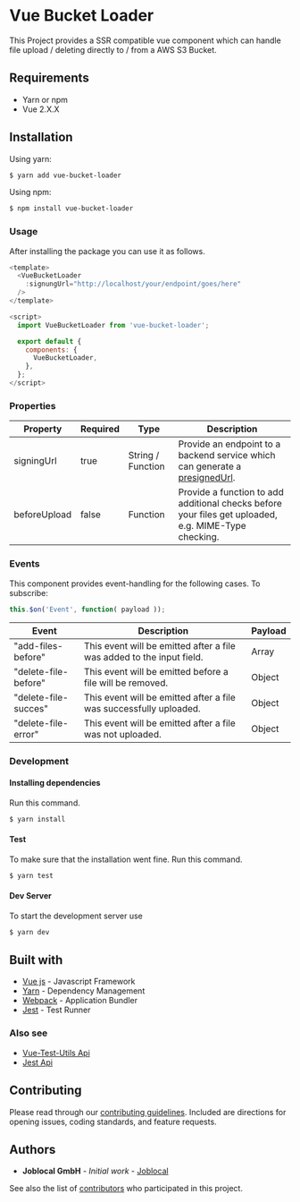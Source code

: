 # Vue Bucket Loader
This Project provides a SSR compatible vue component which can handle file upload / deleting directly to / from a AWS S3 Bucket.

## Requirements
- Yarn or npm
- Vue 2.X.X

## Installation

Using yarn:
```sh
$ yarn add vue-bucket-loader
```

Using npm:

```sh
$ npm install vue-bucket-loader
```

### Usage
After installing the package you can use it as follows.

```javascript
<template>
  <VueBucketLoader
    :signungUrl="http://localhost/your/endpoint/goes/here"
  />
</template>

<script>
  import VueBucketLoader from 'vue-bucket-loader';

  export default {
    components: {
      VueBucketLoader,
    },
  };
</script>
```

### Properties
| Property | Required | Type | Description |
| ------------- | ------------- | ------------- | ------------- |
| signingUrl | true | String / Function | Provide an endpoint to a backend service which can generate a [presignedUrl](https://docs.aws.amazon.com/AmazonS3/latest/dev/PresignedUrlUploadObject.html). |
| beforeUpload | false | Function | Provide a function to add additional checks before your files get uploaded, e.g. MIME-Type checking. |

### Events
This component provides event-handling for the following cases. To subscribe:

```javascript
this.$on('Event', function( payload ));
```

| Event | Description | Payload |
| ------------- | ------------- | ------------- |
| "add-files-before" | This event will be emitted after a file was added to the input field. | Array
| "delete-file-before" | This event will be emitted before a file will be removed. | Object
| "delete-file-succes" | This event will be emitted after a file was successfully uploaded.| Object
| "delete-file-error" | This event will be emitted after a file was not uploaded.| Object

### Development
#### Installing dependencies
Run this command.

```sh
$ yarn install
```

#### Test
To make sure that the installation went fine. Run this command.

```sh
$ yarn test
```

#### Dev Server
To start the development server use

```sh
$ yarn dev
```

## Built with
* [Vue js](http://www.vuejs.org) - Javascript Framework
* [Yarn](https://yarnpkg.com/lang/en/) - Dependency Management
* [Webpack](https://webpack.js.org/) - Application Bundler
* [Jest](https://facebook.github.io/jest/) - Test Runner

### Also see
* [Vue-Test-Utils Api](https://vue-test-utils.vuejs.org/en/api/)
* [Jest Api](https://facebook.github.io/jest/docs/en/api.html)

## Contributing
Please read through our [contributing guidelines](https://github.com/joblocal/vue-bucket-loader/blob/master/CONTRIBUTING.md). Included are directions for opening issues, coding standards, and feature requests.


## Authors
* **Joblocal GmbH** - *Initial work* - [Joblocal](https://github.com/joblocal)

See also the list of [contributors](https://github.com/joblocal/vue-bucket-loader/contributors) who participated in this project.
